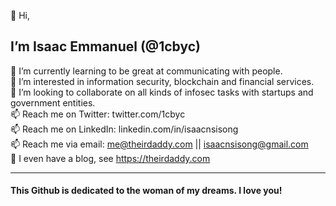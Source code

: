 👋 Hi,
## I’m Isaac Emmanuel (@1cbyc)

  🌱 I’m currently learning to be great at communicating with people.<br>
  👀 I’m interested in information security, blockchain and financial services.<br>
  💞️ I’m looking to collaborate on all kinds of infosec tasks with startups and government entities.<br>
  📫 Reach me on Twitter: twitter.com/1cbyc <br>
  📫 Reach me on LinkedIn: linkedin.com/in/isaacnsisong <br>
  📫 Reach me via email: me@theirdaddy.com || isaacnsisong@gmail.com <br>
  👀 I even have a blog, see https://theirdaddy.com  

<hr>

#### This Github  is dedicated to the woman of my dreams. I love you!
